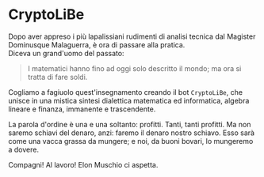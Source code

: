 # CryptoLiBe
Dopo aver appreso i più lapalissiani rudimenti di analisi tecnica dal Magister Dominusque Malaguerra, è ora di passare alla pratica. <br> Diceva un grand'uomo del passato: 
> I matematici hanno fino ad oggi solo descritto il mondo; ma ora si tratta di fare soldi.

Cogliamo a fagiuolo quest'insegnamento creando il bot `CryptoLiBe`, che unisce in una mistica sintesi dialettica matematica ed informatica, algebra lineare e finanza, immanente e trascendente.

La parola d'ordine è una e una soltanto: profitti. Tanti, tanti profitti. Ma non saremo schiavi del denaro, anzi: faremo il denaro nostro schiavo. Esso sarà come una vacca grassa da mungere; e noi, da buoni bovari, lo mungeremo a dovere.

Compagni! Al lavoro! Elon Muschio ci aspetta.
